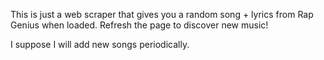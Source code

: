 This is just a web scraper that gives you a random song + lyrics from Rap Genius when loaded. Refresh the page to discover new music!

I suppose I will add new songs periodically.
